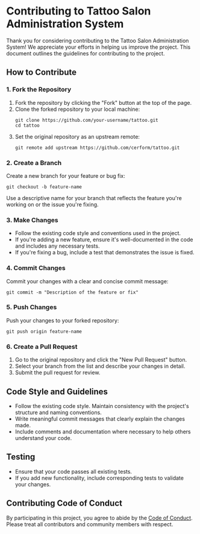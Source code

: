 <h1>Contributing to Tattoo Salon Administration System</h1>

<p>Thank you for considering contributing to the Tattoo Salon Administration System! We appreciate your efforts in helping us improve the project. This document outlines the guidelines for contributing to the project.</p>

<h2>How to Contribute</h2>

<h3>1. Fork the Repository</h3>
<ol>
    <li>Fork the repository by clicking the "Fork" button at the top of the page.</li>
    <li>Clone the forked repository to your local machine:
        <pre><code>git clone https://github.com/your-username/tattoo.git
cd tattoo</code></pre>
    </li>
    <li>Set the original repository as an upstream remote:
        <pre><code>git remote add upstream https://github.com/cerform/tattoo.git</code></pre>
    </li>
</ol>

<h3>2. Create a Branch</h3>
<p>Create a new branch for your feature or bug fix:</p>
<pre><code>git checkout -b feature-name</code></pre>
<p>Use a descriptive name for your branch that reflects the feature you're working on or the issue you're fixing.</p>

<h3>3. Make Changes</h3>
<ul>
    <li>Follow the existing code style and conventions used in the project.</li>
    <li>If you're adding a new feature, ensure it's well-documented in the code and includes any necessary tests.</li>
    <li>If you're fixing a bug, include a test that demonstrates the issue is fixed.</li>
</ul>

<h3>4. Commit Changes</h3>
<p>Commit your changes with a clear and concise commit message:</p>
<pre><code>git commit -m "Description of the feature or fix"</code></pre>

<h3>5. Push Changes</h3>
<p>Push your changes to your forked repository:</p>
<pre><code>git push origin feature-name</code></pre>

<h3>6. Create a Pull Request</h3>
<ol>
    <li>Go to the original repository and click the "New Pull Request" button.</li>
    <li>Select your branch from the list and describe your changes in detail.</li>
    <li>Submit the pull request for review.</li>
</ol>

<h2>Code Style and Guidelines</h2>
<ul>
    <li>Follow the existing code style. Maintain consistency with the project's structure and naming conventions.</li>
    <li>Write meaningful commit messages that clearly explain the changes made.</li>
    <li>Include comments and documentation where necessary to help others understand your code.</li>
</ul>

<h2>Testing</h2>
<ul>
    <li>Ensure that your code passes all existing tests.</li>
    <li>If you add new functionality, include corresponding tests to validate your changes.</li>
</ul>

<h2>Contributing Code of Conduct</h2>
<p>By participating in this project, you agree to abide by the <a href="CODE_OF_CONDUCT.md">Code of Conduct</a>. Please treat all contributors and community members with respect.</p>
